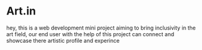 # Art.in
hey, this is a web development mini project aiming to bring inclusivity in the art field, our end user with the help of this project can connect and showcase there artistic profile and experince
